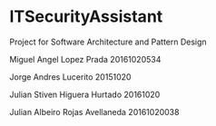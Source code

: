 # ITSecurityAssistant
Project for Software Architecture and Pattern Design

Miguel Angel Lopez Prada 20161020534

Jorge Andres Lucerito 20151020

Julian Stiven Higuera Hurtado 20161020

Julian Albeiro Rojas Avellaneda 20161020038
